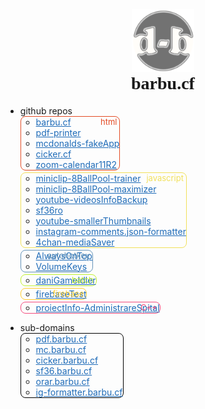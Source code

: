 <div style="text-align:center;">
  <a href="https://github.com/daniel-barbu"><img src="/img/favicon.png?" width="100px"></a>
  <h1 style="font-family:'Cooper Black 2'; margin-top:0 !important;">barbu.cf</h1>
</div>

<ul><li> github repos
  <ul class="ulBorder" style="/*transform:skew(-10deg);*/ border-color:#E34C26">
    <div class="ulText" style="color:#E34C26">html</div>
    <li> <a href="https://github.com/daniel-barbu/barbu.cf">barbu.cf</a></li>
    <li> <a href="https://github.com/daniel-barbu/pdf-printer">pdf-printer</a></li>
    <li> <a href="https://github.com/daniel-barbu/mcdonalds-fakeApp">mcdonalds-fakeApp</a></li>
    <li> <a href="https://github.com/daniel-barbu/cicker.cf">cicker.cf</a></li>
    <li> <a href="https://github.com/daniel-barbu/zoom-calendar">zoom-calendar11R2</a></li>
  </ul>
  <ul class="ulBorder" style="/*transform:skew(-10deg);*/ border-color:#F1E05A">
    <div class="ulText" style="color:#F1E05A">javascript</div>
    <li> <a href="https://github.com/daniel-barbu/miniclip-8BallPool-trainer">miniclip-8BallPool-trainer</a></li>
    <li> <a href="https://github.com/daniel-barbu/miniclip-8BallPool-maximizer">miniclip-8BallPool-maximizer</a></li>
    <li> <a href="https://github.com/daniel-barbu/youtube-videosInfoBackup">youtube-videosInfoBackup</a></li>
    <li> <a href="https://github.com/daniel-barbu/sf36ro">sf36ro</a></li>
    <li> <a href="https://github.com/daniel-barbu/youtube-smallerThumbnails">youtube-smallerThumbnails</a></li>
    <li> <a href="https://github.com/daniel-barbu/instagram-comments.json-formatter">instagram-comments.json-formatter</a></li>
    <li> <a href="https://github.com/daniel-barbu/4chan-mediaSaver">4chan-mediaSaver</a></li>
  </ul>
  <ul class="ulBorder" style="/*transform:skew(-10deg);*/ border-color:#6594B9">
    <div class="ulText" style="color:#6594B9">autohotkey</div>
    <li> <a href="https://github.com/daniel-barbu/AlwaysOnTop">AlwaysOnTop</a></li>
    <li> <a href="https://github.com/daniel-barbu/VolumeKeys">VolumeKeys</a></li>
  </ul>
  <ul class="ulBorder" style="/*transform:skew(-10deg);*/ border-color:#C1F12E">
    <div class="ulText" style="color:#C1F12E">batch</div>
    <li> <a href="https://github.com/daniel-barbu/daniGameIdler">daniGameIdler</a></li>
  </ul>
  <ul class="ulBorder" style="/*transform:skew(-10deg);*/ border-color:#FFCB2C">
    <div class="ulText" style="color:#FFCB2C">firebase</div>
    <li> <a href="https://github.com/daniel-barbu/firebaseTest">firebaseTest</a></li>
  </ul>
  <ul class="ulBorder" style="/*transform:skew(-10deg);*/ border-color:#F34B7D">
    <div class="ulText" style="color:#F34B7D">C++</div>
    <li> <a href="https://github.com/daniel-barbu/proiectInfo-AdministrareSpital">proiectInfo-AdministrareSpital</a></li>
  </ul>
</li></ul>
<ul><li> sub-domains
  <ul class="ulBorder" style="/*transform:skew(-10deg);*/ border-color:#000000">
    <li> <a href="https://pdf.barbu.cf">pdf.barbu.cf</a></li>
    <li> <a href="https://mc.barbu.cf">mc.barbu.cf</a></li>
    <li> <a href="https://cicker.barbu.cf">cicker.barbu.cf</a></li>
    <li> <a href="https://sf36.barbu.cf">sf36.barbu.cf</a></li>
    <li> <a href="https://orar.barbu.cf">orar.barbu.cf</a></li>
    <li> <a href="https://ig-formatter.barbu.cf">ig-formatter.barbu.cf</a></li>
  </ul>
</li></ul>

<style>
  @font-face {font-family:'Cooper Black 2'; src:url(fonts/CooperBlack2.woff);}
  @font-face {font-family:'Lucida Sans Unicode'; src:url(fonts/LucidaSansUnicode.woff);}
  .markdown-body {font-family:'Lucida Sans Unicode'; font-size:19px; max-width:max-content;}
  a {color:#1E6BB8 !important;}
  .ulBorder {width:fit-content; border:1px solid; border-radius:8px; margin-bottom:3px !important; position:relative;}
  .ulText {position:absolute; right:4px; font-size:small;}
</style>
<script>
  document.getElementsByTagName("h1")[0].remove();
  document.getElementsByTagName("title")[0].textContent="barbu.cf";
  var link=document.createElement("link"); link.rel="icon"; link.href="/img/favicon.png?"; document.getElementsByTagName("head")[0].appendChild(link);
  //document.getElementsByClassName("ulBorder")[1].style.width=document.getElementsByClassName("ulBorder")[1].clientWidth*1.2+"px";
  document.getElementsByClassName("ulBorder")[0].style.width=document.getElementsByClassName("ulBorder")[1].clientWidth+"px";
  for (var i=2; i<document.getElementsByClassName("ulBorder").length; i++) document.getElementsByClassName("ulBorder")[i].style.width=document.getElementsByClassName("ulBorder")[1].clientWidth+"px";
</script>
<meta name="viewport" content="width=device-width, initial-scale=0.85, user-scalable=no" />
